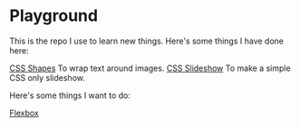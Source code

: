 # Playground  

This is the repo I use to learn new things. Here's some things I have done here:  

[CSS Shapes](http://alistapart.com/article/css-shapes-101) To wrap text around images.
[CSS Slideshow](http://www.smashingmagazine.com/2012/04/pure-css3-cycling-slideshow/) To make a simple CSS only slideshow.  

Here's some things I want to do:  

[Flexbox](https://css-tricks.com/snippets/css/a-guide-to-flexbox/)